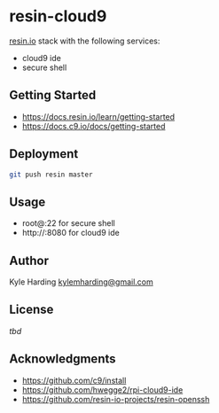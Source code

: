 # resin-cloud9

[resin.io](https://resin.io/) stack with the following services:
* cloud9 ide
* secure shell

## Getting Started

* https://docs.resin.io/learn/getting-started
* https://docs.c9.io/docs/getting-started

## Deployment

```bash
git push resin master
```

## Usage

* root@<device-ipaddress>:22 for secure shell
* http://<device-ipaddress>:8080 for cloud9 ide

## Author

Kyle Harding <kylemharding@gmail.com>

## License

_tbd_

## Acknowledgments

* https://github.com/c9/install
* https://github.com/hwegge2/rpi-cloud9-ide
* https://github.com/resin-io-projects/resin-openssh
